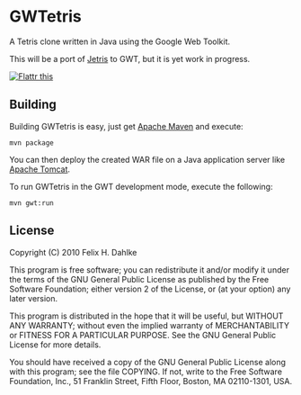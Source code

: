 GWTetris
========

A Tetris clone written in Java using the Google Web Toolkit.

This will be a port of [Jetris](http://github.com/fhd/jetris) to GWT, but it
is yet work in progress.

[![Flattr this](http://api.flattr.com/button/button-compact-static-100x17.png "Flattr this")](http://flattr.com/thing/63915/GWTetris)

Building
--------

Building GWTetris is easy, just get [Apache Maven](http://maven.apache.org/)
and execute:

	mvn package

You can then deploy the created WAR file on a Java application server like
[Apache Tomcat](http://tomcat.apache.org/).

To run GWTetris in the GWT development mode, execute the following:

	mvn gwt:run

License
-------

Copyright (C) 2010 Felix H. Dahlke

This program is free software; you can redistribute it and/or
modify it under the terms of the GNU General Public License
as published by the Free Software Foundation; either version 2
of the License, or (at your option) any later version.

This program is distributed in the hope that it will be useful,
but WITHOUT ANY WARRANTY; without even the implied warranty of
MERCHANTABILITY or FITNESS FOR A PARTICULAR PURPOSE.  See the
GNU General Public License for more details.

You should have received a copy of the GNU General Public License
along with this program; see the file COPYING. If not, write to the
Free Software Foundation, Inc., 51 Franklin Street, Fifth Floor,
Boston, MA 02110-1301, USA.
